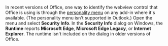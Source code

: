In recent versions of Office, one way to identify the webview control that Office is using is through the [personality menu](../design/task-pane-add-ins.md#personality-menu) on any add-in where it's available. (The personality menu isn't supported in Outlook.) Open the menu and select **Security Info**. In the **Security Info** dialog on Windows, the **Runtime** reports **Microsoft Edge**, **Microsoft Edge Legacy**, or **Internet Explorer**. The runtime isn't included on the dialog in older versions of Office. 
